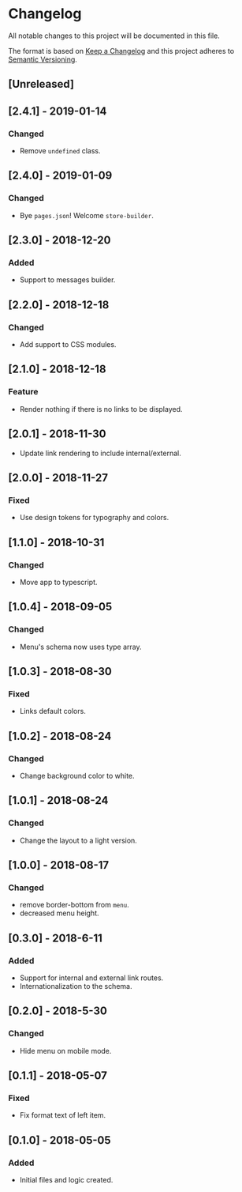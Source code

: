 # Changelog

All notable changes to this project will be documented in this file.

The format is based on [Keep a Changelog](http://keepachangelog.com/en/1.0.0/)
and this project adheres to [Semantic Versioning](http://semver.org/spec/v2.0.0.html).

## [Unreleased]

## [2.4.1] - 2019-01-14
### Changed
- Remove `undefined` class.

## [2.4.0] - 2019-01-09
### Changed
- Bye `pages.json`! Welcome `store-builder`.

## [2.3.0] - 2018-12-20
### Added
- Support to messages builder.

## [2.2.0] - 2018-12-18
### Changed
- Add support to CSS modules.

## [2.1.0] - 2018-12-18
### Feature
- Render nothing if there is no links to be displayed.

## [2.0.1] - 2018-11-30
- Update link rendering to include internal/external.

## [2.0.0] - 2018-11-27
### Fixed
- Use design tokens for typography and colors.

## [1.1.0] - 2018-10-31
### Changed
- Move app to typescript.

## [1.0.4] - 2018-09-05
### Changed
- Menu's schema now uses type array.

## [1.0.3] - 2018-08-30
### Fixed
- Links default colors.

## [1.0.2] - 2018-08-24
### Changed
- Change background color to white.

## [1.0.1] - 2018-08-24
### Changed
- Change the layout to a light version.

## [1.0.0] - 2018-08-17
### Changed
- remove border-bottom from `menu`.
- decreased menu height.

## [0.3.0] - 2018-6-11

### Added
- Support for internal and external link routes.
- Internationalization to the schema.

## [0.2.0] - 2018-5-30

### Changed
- Hide menu on mobile mode.

## [0.1.1] - 2018-05-07

### Fixed 
- Fix format text of left item. 

## [0.1.0] - 2018-05-05

### Added
 - Initial files and logic created.

